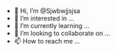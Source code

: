 - 👋 Hi, I’m @Sjwbwjjsjsa
- 👀 I’m interested in ...
- 🌱 I’m currently learning ...
- 💞️ I’m looking to collaborate on ...
- 📫 How to reach me ...

<!---
Sjwbwjjsjsa/Sjwbwjjsjsa is a ✨ special ✨ repository because its `README.md` (this file) appears on your GitHub profile.
You can click the Preview link to take a look at your changes.
--->
